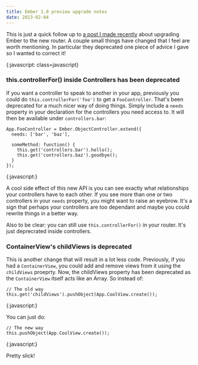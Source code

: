 ```yaml
---
title: Ember 1.0 preview upgrade notes
date: 2013-02-04
---
```


This is just a quick follow up to [a post I made recently](/2013/01/27/ember-router-v2-upgrade-notes.html) about upgrading Ember to the new router. A couple small things have changed that I feel are worth mentioning. In particular they deprecated one piece of advice I gave so I wanted to correct it!

{:javascript: class=javascript}

### this.controllerFor() inside Controllers has been deprecated

If you want a controller to speak to another in your app, previously you could do `this.controllerFor('foo')` to get a `FooController`. That's been deprecated for a much nicer way of doing things. Simply include a `needs` property in your declaration for the controllers you need access to. It will then be available under `controllers.bar`:

    App.FooController = Ember.ObjectController.extend({
      needs: ['bar', 'baz'],

      someMethod: function() {
        this.get('controllers.bar').hello();
        this.get('controllers.baz').goodbye();
      }    	
    });
{:javascript:}

A cool side effect of this new API is you can see exactly what relationships your controllers have to each other. If you see more than one or two controllers in your `needs` property, you might want to raise an eyebrow. It's a sign that perhaps your controllers are too dependant and maybe you could rewrite things in a better way.

Also to be clear: you can still use `this.controllerFor()` in your router. It's just deprecrated inside controllers.

### ContainerView's childViews is deprecated

This is another change that will result in a lot less code. Previously, if you had a `ContainerView`, you could add and remove views from it using the `childViews` proeprty. Now, the childViews property has been deprecated as the `ContainerView` itself acts like an Array. So instead of:

	// The old way
    this.get('childViews').pushObject(App.CoolView.create());
{:javascript:}

You can just do:


	// The new way
	this.pushObject(App.CoolView.create());
{:javascript:}

Pretty slick!



